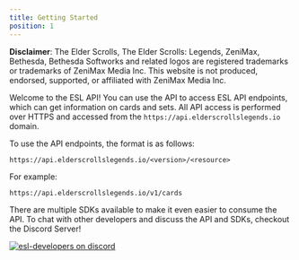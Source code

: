 ```yaml
---
title: Getting Started
position: 1
---
```


**Disclaimer**: The Elder Scrolls, The Elder Scrolls: Legends, ZeniMax, Bethesda, Bethesda Softworks and related logos are registered trademarks or trademarks of ZeniMax Media Inc. This website is not produced, endorsed, supported, or affiliated with ZeniMax Media Inc.

Welcome to the ESL API! You can use the API to access ESL API endpoints, which can get information on cards and sets. All API access is performed over HTTPS and accessed from the `https://api.elderscrollslegends.io` domain.

To use the API endpoints, the format is as follows:

`https://api.elderscrollslegends.io/<version>/<resource>`

For example:

`https://api.elderscrollslegends.io/v1/cards`

There are multiple SDKs available to make it even easier to consume the API. To chat with other developers and discuss the API and SDKs, checkout the Discord Server!

[![esl-developers on discord](https://img.shields.io/badge/discord-esl--developers-738bd7.svg)](https://discord.gg/97vDaJx)